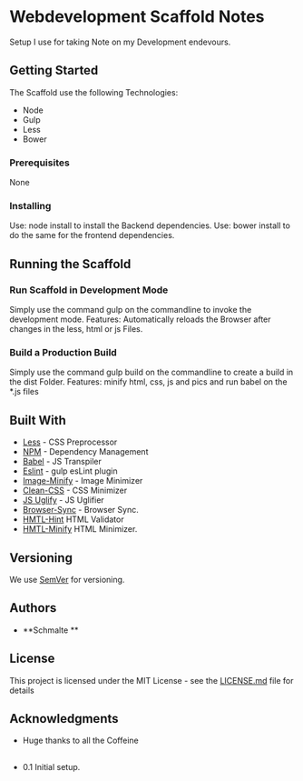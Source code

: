 # Webdevelopment Scaffold Notes

Setup I use for taking Note on my Development endevours.

## Getting Started

The Scaffold use the following Technologies:
- Node
- Gulp
- Less
- Bower


### Prerequisites

None


### Installing

Use: node install to install the Backend dependencies.
Use: bower install to do the same for the frontend dependencies.


## Running the Scaffold

### Run Scaffold in Development Mode

Simply use the command gulp on the commandline to invoke the development mode.
Features: Automatically reloads the Browser after changes in the less, html or js Files.


### Build a Production Build

Simply use the command gulp build on the commandline to create a build in the dist Folder.
Features: minify html, css, js and pics and run babel on the *.js files


## Built With

* [Less](http://lesscss.org/) - CSS Preprocessor
* [NPM](https://www.npmjs.com/) - Dependency Management
* [Babel](https://babeljs.io/) - JS Transpiler
* [Eslint](https://github.com/adametry/gulp-eslint) - gulp esLint plugin
* [Image-Minify](https://github.com/sindresorhus/gulp-imagemin) - Image Minimizer
* [Clean-CSS](https://github.com/scniro/gulp-clean-css) - CSS Minimizer
* [JS Uglify](https://github.com/terinjokes/gulp-uglify) - JS Uglifier
* [Browser-Sync](https://www.browsersync.io/) - Browser Sync.
* [HMTL-Hint](https://github.com/bezoerb/gulp-htmlhint) HTML Validator
* [HMTL-Minify](https://github.com/jonschlinkert) HTML Minimizer.

## Versioning

We use [SemVer](http://semver.org/) for versioning. 

## Authors

* **Schmalte **

## License

This project is licensed under the MIT License - see the [LICENSE.md](LICENSE.md) file for details

## Acknowledgments

* Huge thanks to all the Coffeine

##

* 0.1 Initial setup.

